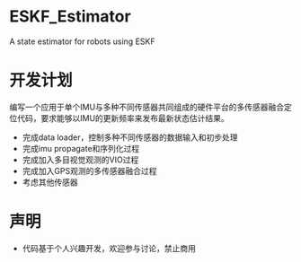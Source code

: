 # ESKF_Estimator
A state estimator for robots using ESKF

# 开发计划
编写一个应用于单个IMU与多种不同传感器共同组成的硬件平台的多传感器融合定位代码，要求能够以IMU的更新频率来发布最新状态估计结果。
+ 完成data loader，控制多种不同传感器的数据输入和初步处理
+ 完成imu propagate和序列化过程
+ 完成加入多目视觉观测的VIO过程
+ 完成加入GPS观测的多传感器融合过程
+ 考虑其他传感器

# 声明
+ 代码基于个人兴趣开发，欢迎参与讨论，禁止商用
